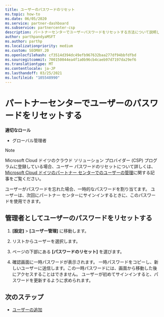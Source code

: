 ```yaml
---
title: ユーザーのパスワードのリセット
ms.topic: how-to
ms.date: 06/05/2020
ms.service: partner-dashboard
ms.subservice: partnercenter-csp
description: パートナーセンターでユーザーパスワードをリセットする方法について説明します。 ユーザーは、次回パートナーセンターにサインインするときに一時パスワードを受け取ります。
author: parthpandyaMSFT
ms.author: parthp
ms.localizationpriority: medium
ms.custom: SEOMAY.20
ms.openlocfilehash: cf3514d394dc49efb967632baa277df94bbfdfbd
ms.sourcegitcommit: 700150044ea4f1a0b96cb4caeb97d7197da29ef6
ms.translationtype: MT
ms.contentlocale: ja-JP
ms.lasthandoff: 03/25/2021
ms.locfileid: "105548990"
---
```

# <a name="reset-a-users-password-in-partner-center"></a>パートナーセンターでユーザーのパスワードをリセットする

**適切なロール**

- グローバル管理者

> [!NOTE]  
> Microsoft Cloud ドイツのクラウド ソリューション プロバイダー (CSP) プログラムに登録している場合、ユーザー パスワードのリセットについて詳しくは、[Microsoft Cloud ドイツのパートナー センターでのユーザーの管理](user-management-in-partner-center-for-microsoft-cloud-germany.md)に関する記事をご覧ください。

ユーザーがパスワードを忘れた場合、一時的なパスワードを割り当てます。 ユーザーは、次回にパートナー センターにサインインするときに、このパスワードを使用できます。

## <a name="reset-a-user-password-as-an-admin"></a>管理者としてユーザーのパスワードをリセットする

1. **[設定]** &gt; **[ユーザー管理]** に移動します。

2. リストからユーザーを選択します。

3. ページの下部にある **[パスワードのリセット]** を選びます。

4. 確認画面に一時パスワードが表示されます。 一時パスワードをコピーし、新しいユーザーに送信します。この一時パスワードには、画面から移動した後にアクセスすることはできません。 ユーザーが初めてサインインすると、パスワードを更新するように求められます。

## <a name="next-steps"></a>次のステップ

- [ユーザーの追加](create-user-accounts-and-set-permissions.md)